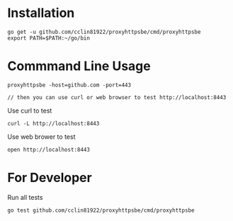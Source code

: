 # Installation

```
go get -u github.com/cclin81922/proxyhttpsbe/cmd/proxyhttpsbe
export PATH=$PATH:~/go/bin
```

# Commmand Line Usage

```
proxyhttpsbe -host=github.com -port=443

// then you can use curl or web browser to test http://localhost:8443
```

Use curl to test

```
curl -L http://localhost:8443
```

Use web brower to test

```
open http://localhost:8443
```

# For Developer

Run all tests

```
go test github.com/cclin81922/proxyhttpsbe/cmd/proxyhttpsbe
```
